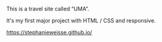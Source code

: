 This is a travel site called “UMA”.

It's my first major project with HTML / CSS and responsive.

https://stephanieweisse.github.io/
